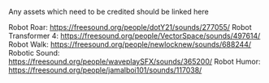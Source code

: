Any assets which need to be credited should be linked here

Robot Roar: https://freesound.org/people/dotY21/sounds/277055/
Robot Transformer 4: https://freesound.org/people/VectorSpace/sounds/497614/
Robot Walk: https://freesound.org/people/newlocknew/sounds/688244/
Robotic Sound: https://freesound.org/people/waveplaySFX/sounds/365200/
Robot Humor: https://freesound.org/people/jamalboi101/sounds/117038/